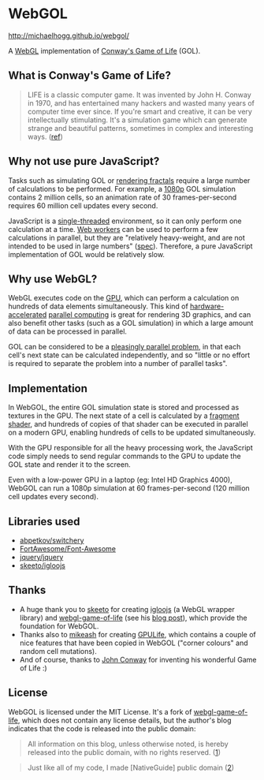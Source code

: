 # WebGOL

http://michaelhogg.github.io/webgol/

A [WebGL](http://en.wikipedia.org/wiki/WebGL) implementation of
[Conway's Game of Life](http://en.wikipedia.org/wiki/Conway%27s_Game_of_Life)
(GOL).


## What is Conway's Game of Life?

> LIFE is a classic computer game.  It was invented by John H. Conway
> in 1970, and has entertained many hackers and wasted many years of
> computer time ever since.  If you're smart and creative, it can be
> very intellectually stimulating.  It's a simulation game which can
> generate strange and beautiful patterns, sometimes in complex and
> interesting ways.
> ([ref](http://src.gnu-darwin.org/ports/games/lucidlife/work/lucidlife-0.9.1/doc/patterns.html))


## Why not use pure JavaScript?

Tasks such as simulating GOL or [rendering fractals](http://fract.ured.me/)
require a large number of calculations to be performed. For example, a
[1080p](http://en.wikipedia.org/wiki/1080p) GOL simulation contains
2 million cells, so an animation rate of 30 frames-per-second requires
60 million cell updates every second.

JavaScript is a [single-threaded](http://en.wikipedia.org/wiki/Single_threading)
environment, so it can only perform one calculation at a time.
[Web workers](http://en.wikipedia.org/wiki/Web_worker) can be used to
perform a few calculations in parallel, but they are
"relatively heavy-weight, and are not intended to be used in large numbers"
([spec](http://www.w3.org/TR/workers/#scope)). Therefore, a pure JavaScript
implementation of GOL would be relatively slow.


## Why use WebGL?

WebGL executes code on the
[GPU](http://en.wikipedia.org/wiki/Graphics_processing_unit),
which can perform a calculation on hundreds of data elements simultaneously.
This kind of
[hardware-accelerated](http://en.wikipedia.org/wiki/Hardware_acceleration)
[parallel computing](http://en.wikipedia.org/wiki/Parallel_computing)
is great for rendering 3D graphics, and can also benefit other tasks (such as
a GOL simulation) in which a large amount of data can be processed in parallel.

GOL can be considered to be a
[pleasingly parallel problem](http://en.wikipedia.org/wiki/Pleasingly_parallel),
in that each cell's next state can be calculated independently, and so "little or
no effort is required to separate the problem into a number of parallel tasks".


## Implementation

In WebGOL, the entire GOL simulation state is stored and processed as textures
in the GPU. The next state of a cell is calculated by a
[fragment shader](http://en.wikipedia.org/wiki/Shader#Pixel_shaders),
and hundreds of copies of that shader can be executed in parallel on a modern GPU,
enabling hundreds of cells to be updated simultaneously.

With the GPU responsible for all the heavy processing work, the JavaScript code
simply needs to send regular commands to the GPU to update the GOL state
and render it to the screen.

Even with a low-power GPU in a laptop (eg: Intel HD Graphics 4000),
WebGOL can run a 1080p simulation at 60 frames-per-second
(120 million cell updates every second).


## Libraries used

* [abpetkov/switchery](https://github.com/abpetkov/switchery)
* [FortAwesome/Font-Awesome](https://github.com/FortAwesome/Font-Awesome)
* [jquery/jquery](https://github.com/jquery/jquery)
* [skeeto/igloojs](https://github.com/skeeto/igloojs)


## Thanks

* A huge thank you to [skeeto](https://github.com/skeeto) for creating
  [igloojs](https://github.com/skeeto/igloojs) (a WebGL wrapper library) and
  [webgl-game-of-life](https://github.com/skeeto/webgl-game-of-life)
  (see his [blog post](http://nullprogram.com/blog/2014/06/10/)),
  which provide the foundation for WebGOL.
* Thanks also to [mikeash](https://github.com/mikeash) for creating
  [GPULife](https://github.com/mikeash/GPULife), which contains a couple
  of nice features that have been copied in WebGOL ("corner colours"
  and random cell mutations).
* And of course, thanks to
  [John Conway](http://en.wikipedia.org/wiki/John_Horton_Conway)
  for inventing his wonderful Game of Life :)


## License

WebGOL is licensed under the MIT License. It's a fork of
[webgl-game-of-life](https://github.com/skeeto/webgl-game-of-life),
which does not contain any license details, but the author's blog
indicates that the code is released into the public domain:

> All information on this blog, unless otherwise noted, is hereby released
> into the public domain, with no rights reserved.
> ([1](http://nullprogram.com/blog/2014/06/10/))

<i></i>

> Just like all of my code, I made [NativeGuide] public domain
> ([2](http://nullprogram.com/blog/2011/11/06/))
